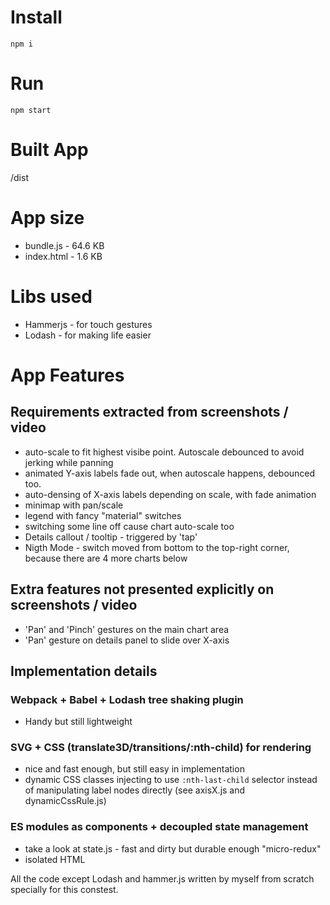 # Install
`npm i`

# Run
`npm start`

# Built App

/dist

# App size

- bundle.js - 64.6 KB
- index.html - 1.6 KB

# Libs used
- Hammerjs  - for touch gestures
- Lodash    - for making life easier

# App Features

## Requirements extracted from screenshots / video

- auto-scale to fit highest visibe point. Autoscale debounced to avoid jerking while panning
- animated Y-axis labels fade out, when autoscale happens, debounced too.
- auto-densing of X-axis labels depending on scale, with fade animation
- minimap with pan/scale
- legend with fancy "material" switches
- switching some line off cause chart auto-scale too
- Details callout / tooltip - triggered by 'tap'
- Nigth Mode - switch moved from bottom to the top-right corner, because there are 4 more charts below


## Extra features not presented explicitly on screenshots / video

- 'Pan' and 'Pinch' gestures on the main chart area
- 'Pan' gesture on details panel to slide over X-axis


## Implementation details

### Webpack + Babel + Lodash tree shaking plugin

* Handy but still lightweight

### SVG + CSS (translate3D/transitions/:nth-child) for rendering

* nice and fast enough, but still easy in implementation
* dynamic CSS classes injecting to use `:nth-last-child` selector instead of manipulating label nodes directly
(see axisX.js and dynamicCssRule.js)

### ES modules as components + decoupled state management

* take a look at state.js - fast and dirty but durable enough "micro-redux"
* isolated HTML

All the code except Lodash and hammer.js written by myself from scratch specially for this constest.
